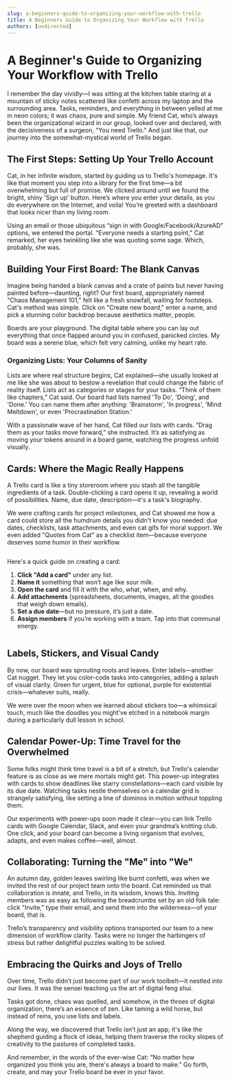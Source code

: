 ```yaml
---
slug: a-beginners-guide-to-organizing-your-workflow-with-trello
title: A Beginners Guide to Organizing Your Workflow with Trello
authors: [undirected]
---
```



# A Beginner's Guide to Organizing Your Workflow with Trello

I remember the day vividly—I was sitting at the kitchen table staring at a mountain of sticky notes scattered like confetti across my laptop and the surrounding area. Tasks, reminders, and everything in between yelled at me in neon colors; it was chaos, pure and simple. My friend Cat, who’s always been the organizational wizard in our group, looked over and declared, with the decisiveness of a surgeon, "You need Trello." And just like that, our journey into the somewhat-mystical world of Trello began.

## The First Steps: Setting Up Your Trello Account

Cat, in her infinite wisdom, started by guiding us to Trello's homepage. It's like that moment you step into a library for the first time—a bit overwhelming but full of promise. We clicked around until we found the bright, shiny 'Sign up' button. Here’s where you enter your details, as you do everywhere on the Internet, and voila! You’re greeted with a dashboard that looks nicer than my living room.

Using an email or those ubiquitous “sign in with Google/Facebook/AzureAD” options, we entered the portal. “Everyone needs a starting point," Cat remarked, her eyes twinkling like she was quoting some sage. Which, probably, she was.

## Building Your First Board: The Blank Canvas

Imagine being handed a blank canvas and a crate of paints but never having painted before—daunting, right? Our first board, appropriately named “Chaos Management 101,” felt like a fresh snowfall, waiting for footsteps. Cat's method was simple. Click on "Create new board," enter a name, and pick a stunning color backdrop because aesthetics matter, people.

Boards are your playground. The digital table where you can lay out everything that once flapped around you in confused, panicked circles. My board was a serene blue, which felt very calming, unlike my heart rate.

### Organizing Lists: Your Columns of Sanity

Lists are where real structure begins, Cat explained—she usually looked at me like she was about to bestow a revelation that could change the fabric of reality itself. Lists act as categories or stages for your tasks. “Think of them like chapters,” Cat said. Our board had lists named 'To Do', 'Doing', and 'Done.' You can name them after anything: 'Brainstorm', 'In progress', 'Mind Meltdown', or even 'Procrastination Station.'

With a passionate wave of her hand, Cat filled our lists with cards. “Drag them as your tasks move forward,” she instructed. It’s as satisfying as moving your tokens around in a board game, watching the progress unfold visually.

## Cards: Where the Magic Really Happens

A Trello card is like a tiny storeroom where you stash all the tangible ingredients of a task. Double-clicking a card opens it up, revealing a world of possibilities. Name, due date, description—it's a task's biography.

We were crafting cards for project milestones, and Cat showed me how a card could store all the humdrum details you didn't know you needed: due dates, checklists, task attachments, and even cat gifs for moral support. We even added "Quotes from Cat" as a checklist item—because everyone deserves some humor in their workflow.

```
```

Here's a quick guide on creating a card:

1. **Click "Add a card"** under any list.
2. **Name it** something that won’t age like sour milk.
3. **Open the card** and fill it with the who, what, when, and why. 
4. **Add attachments** (spreadsheets, documents, images, all the goodies that weigh down emails).
5. **Set a due date**—but no pressure, it’s just a date. 
6. **Assign members** if you’re working with a team. Tap into that communal energy.

```
```

## Labels, Stickers, and Visual Candy 

By now, our board was sprouting roots and leaves. Enter labels—another Cat nugget. They let you color-code tasks into categories, adding a splash of visual clarity. Green for urgent, blue for optional, purple for existential crisis—whatever suits, really.

We were over the moon when we learned about stickers too—a whimsical touch, much like the doodles you might’ve etched in a notebook margin during a particularly dull lesson in school.

## Calendar Power-Up: Time Travel for the Overwhelmed

Some folks might think time travel is a bit of a stretch, but Trello's calendar feature is as close as we mere mortals might get. This power-up integrates with cards to show deadlines like starry constellations—each card visible by its due date. Watching tasks nestle themselves on a calendar grid is strangely satisfying, like setting a line of dominos in motion without toppling them.

Our experiments with power-ups soon made it clear—you can link Trello cards with Google Calendar, Slack, and even your grandma’s knitting club. One click, and your board can become a living organism that evolves, adapts, and even makes coffee—well, almost.

## Collaborating: Turning the "Me" into "We"

An autumn day, golden leaves swirling like burnt confetti, was when we invited the rest of our project team onto the board. Cat reminded us that collaboration is innate, and Trello, in its wisdom, knows this. Inviting members was as easy as following the breadcrumbs set by an old folk tale: click "Invite," type their email, and send them into the wilderness—of your board, that is.

Trello’s transparency and visibility options transported our team to a new dimension of workflow clarity. Tasks were no longer the harbingers of stress but rather delightful puzzles waiting to be solved.

## Embracing the Quirks and Joys of Trello

Over time, Trello didn’t just become part of our work toolbelt—it nestled into our lives. It was the sensei teaching us the art of digital feng shui.

Tasks got done, chaos was quelled, and somehow, in the throes of digital organization, there’s an essence of zen. Like taming a wild horse, but instead of reins, you use lists and labels.

Along the way, we discovered that Trello isn’t just an app; it's like the shepherd guiding a flock of ideas, helping them traverse the rocky slopes of creativity to the pastures of completed tasks. 

And remember, in the words of the ever-wise Cat: “No matter how organized you think you are, there's always a board to make.” Go forth, create, and may your Trello board be ever in your favor.